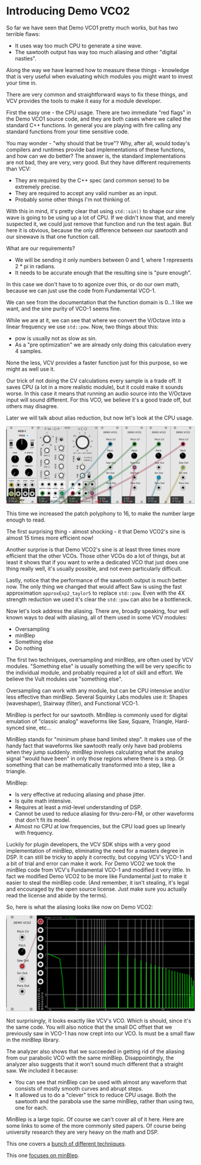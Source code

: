 # Introducing Demo VCO2

So far we have seen that Demo VCO1 pretty much works, but has two terrible flaws:

* It uses way too much CPU to generate a sine wave.
* The sawtooth output has way too much aliasing and other "digital nasties".

Along the way we have learned how to measure these things - knowledge that is very useful when evaluating which modules you might want to invest your time in.

There are very common and straightforward ways to fix these things, and VCV provides the tools to make it easy for a module developer.

First the easy one - the CPU usage. There are two immediate "red flags" in the Demo VCO1 source code, and they are both cases where we called the standard C++ functions. In general you are playing with fire calling any standard functions from your time sensitive code.

You may wonder - "why should that be true"? Why, after all, would today's compilers and runtimes provide bad implementations of these functions, and how can we do better? The answer is, the standard implementations are not bad, they are very, very good. But they have different requirements than VCV:

* They are required by the C++ spec (and common sense) to be extremely precise.
* They are required to accept any valid number as an input.
* Probably some other things I'm not thinking of.

With this in mind, it's pretty clear that using `std::sin()` to shape our sine wave is going to be using up a lot of CPU. If we didn't know that, and merely suspected it, we could just remove that function and run the test again. But here it is obvious, because the only difference between our sawtooth and our sinewave is that one function call.

What are our requirements?

* We will be sending it only numbers between 0 and 1, where 1 represents 2 * pi in radians.
* It needs to be accurate enough that the resulting sine is "pure enough".

In this case we don't have to to agonize over this, or do our own math, because we can just use the code from Fundamental VCO-1.

We can see from the documentation that the function domain is 0…1 like we want, and the sine purity of VCO-1 seems fine.

While we are at it, we can see that where we convert the V/Octave into a linear frequency we use `std::pow`. Now, two things about this:

* pow is usually not as slow as sin.
* As a "pre optimization" we are already only doing this calculation every 4 samples.

None the less, VCV provides a faster function just for this purpose, so we might as well use it.

Our trick of not doing the CV calculations every sample is a trade off. It saves CPU (a lot in a more realistic module), but it could make it sounds worse. In this case it means that running an audio source into the V/Octave input will sound different. For this VCO, we believe it's a good trade off, but others may disagree.

Later we will talk about alias reduction, but now let's look at the CPU usage.

![VCO2 CPU](./vco-2-cpu.png)

This time we increased the patch polyphony to 16, to make the number large enough to read.

The first surprising thing - almost shocking - it that Demo VCO2's sine is almost 15 times more efficient now!

Another surprise is that Demo VCO2's sine is at least three times more efficient that the other VCOs. Those other VCOs do a lot of things, but at least it shows that if you want to write a dedicated VCO that just does one thing really well, it's usually possible, and not even particularly difficult.

Lastly, notice that the performance of the sawtooth output is much better now. The only thing we changed that would affect Saw is using the fast approximation `approxExp2_taylor5` to replace `std::pow`. Even with the 4X strength reduction we used it's clear the `std::pow` can also be a bottleneck.

Now let's look address the aliasing. There are, broadly speaking, four well known ways to deal with aliasing, all of them used in some VCV modules:

* Oversampling
* minBlep
* Something else
* Do nothing

The first two techniques, oversampling and minBlep, are often used by VCV modules. "Something else" is usually something the will be very specific to the individual module, and probably required a lot of skill and effort. We believe the Vult modules use "something else".

Oversampling can work with any module, but can be CPU intensive and/or less effective than minBlep. Several Squinky Labs modules use it: Shapes (waveshaper), Stairway (filter), and Functional VCO-1.

MinBlep is perfect for our sawtooth. MinBlep is commonly used for digital emulation of "classic analog" waveforms like Saw, Square, Triangle, Hard-synced sine, etc…

MinBlep stands for "minimum phase band limited step". It makes use of the handy fact that waveforms like sawtooth really only have bad problems when they jump suddenly. minBlep involves calculating what the analog signal "would have been" in only those regions where there is a step. Or something that can be mathematically transformed into a step, like a triangle.

MinBlep:

* Is very effective at reducing aliasing and phase jitter.
* Is quite math intensive.
* Requires at least a mid-level understanding of DSP.
* Cannot be used to reduce aliasing for thru-zero-FM, or other waveforms that don't fit its model.
* Almost no CPU at low frequencies, but the CPU load goes up linearly with frequency.

Luckily for plugin developers, the VCV SDK ships with a very good implementation of minBlep, eliminating the need for a masters degree in DSP. It can still be tricky to apply it correctly, but copying VCV's VCO-1 and a bit of trial and error can make it work. For Demo VCO2 we took the minBlep code from VCV's Fundamental VCO-1 and modified it very little. In fact we modified Demo VCO2 to be more like Fundamental just to make it easier to steal the minBlep code. (And remember, it isn't stealing, it's legal and encouraged by the open source license. Just make sure you actually read the license and abide by the terms).

So, here is what the aliasing looks like now on Demo VCO2:

![VCO2 ALIAS](./vco-2-alias.png)

Not surprisingly, it looks exactly like VCV's VCO. Which is should, since it's the same code. You will also notice that the small DC offset that we previously saw in VCO-1 has now crept into our VCO. Is must be a small flaw in the minBlep library.

The analyzer also shows that we succeeded in getting rid of the aliasing from our parabolic VCO with the same minBlep. Disappointingly, the analyzer also suggests that it won't sound much different that a straight saw. We included it because:

* You can see that minBlep can be used with almost any waveform that consists of mostly smooth curves and abrupt steps.
* It allowed us to do a "clever" trick to reduce CPU usage. Both the sawtooth and the parabola use the same minBlep, rather than using two, one for each.

MinBlep is a large topic. Of course we can't cover all of it here. Here are some links to some of the more commonly sited papers. Of course being university research they are very heavy on the math and DSP.

This one covers a [bunch of different techniques](https://ccrma.stanford.edu/~stilti/papers/blit.pdf).

This one [focuses on minBlep](http://www.cs.cmu.edu/~eli/papers/icmc01-hardsync.pdf).
